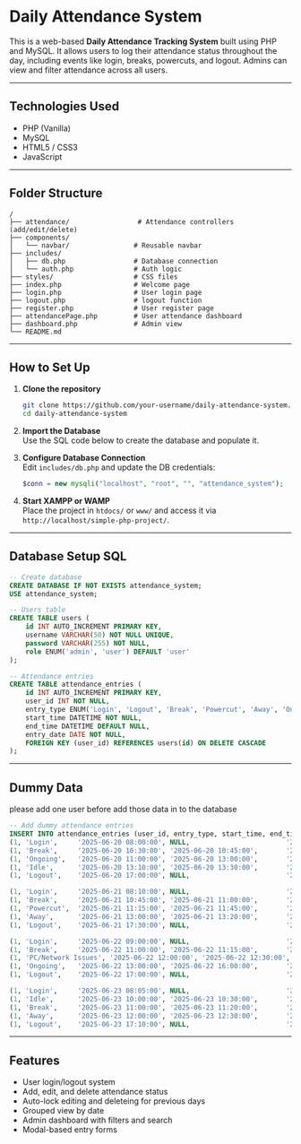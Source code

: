 # Daily Attendance System

This is a web-based **Daily Attendance Tracking System** built using PHP and MySQL. It allows users to log their attendance status throughout the day, including events like login, breaks, powercuts, and logout. Admins can view and filter attendance across all users.

---

## Technologies Used

- PHP (Vanilla)
- MySQL
- HTML5 / CSS3
- JavaScript

---

## Folder Structure

```
/
├── attendance/                 # Attendance controllers (add/edit/delete)
├── components/
│   └── navbar/                # Reusable navbar
├── includes/
│   ├── db.php                 # Database connection
│   └── auth.php               # Auth logic
├── styles/                    # CSS files
├── index.php                  # Welcome page
├── login.php                  # User login page
├── logout.php                 # logout function
├── register.php               # User register page
├── attendancePage.php         # User attendance dashboard
├── dashboard.php              # Admin view
└── README.md
```

---

## How to Set Up

1. **Clone the repository**  
   ```bash
   git clone https://github.com/your-username/daily-attendance-system.git
   cd daily-attendance-system
   ```

2. **Import the Database**  
   Use the SQL code below to create the database and populate it.

3. **Configure Database Connection**  
   Edit `includes/db.php` and update the DB credentials:
   ```php
   $conn = new mysqli("localhost", "root", "", "attendance_system");
   ```

4. **Start XAMPP or WAMP**  
   Place the project in `htdocs/` or `www/` and access it via `http://localhost/simple-php-project/`.

---

## Database Setup SQL

```sql
-- Create database
CREATE DATABASE IF NOT EXISTS attendance_system;
USE attendance_system;

-- Users table
CREATE TABLE users (
    id INT AUTO_INCREMENT PRIMARY KEY,
    username VARCHAR(50) NOT NULL UNIQUE,
    password VARCHAR(255) NOT NULL,
    role ENUM('admin', 'user') DEFAULT 'user'
);

-- Attendance entries
CREATE TABLE attendance_entries (
    id INT AUTO_INCREMENT PRIMARY KEY,
    user_id INT NOT NULL,
    entry_type ENUM('Login', 'Logout', 'Break', 'Powercut', 'Away', 'Ongoing', 'Idle', 'PC/Network Issues') NOT NULL,
    start_time DATETIME NOT NULL,
    end_time DATETIME DEFAULT NULL,
    entry_date DATE NOT NULL,
    FOREIGN KEY (user_id) REFERENCES users(id) ON DELETE CASCADE
);
```

---

## Dummy Data
please add one user before add those data in to the database
```sql
-- Add dummy attendance entries
INSERT INTO attendance_entries (user_id, entry_type, start_time, end_time, entry_date) VALUES
(1, 'Login',     '2025-06-20 08:00:00', NULL,                        '2025-06-20'),
(1, 'Break',     '2025-06-20 10:30:00', '2025-06-20 10:45:00',       '2025-06-20'),
(1, 'Ongoing',   '2025-06-20 11:00:00', '2025-06-20 13:00:00',       '2025-06-20'),
(1, 'Idle',      '2025-06-20 13:10:00', '2025-06-20 13:30:00',       '2025-06-20'),
(1, 'Logout',    '2025-06-20 17:00:00', NULL,                        '2025-06-20'),

(1, 'Login',     '2025-06-21 08:10:00', NULL,                        '2025-06-21'),
(1, 'Break',     '2025-06-21 10:45:00', '2025-06-21 11:00:00',       '2025-06-21'),
(1, 'Powercut',  '2025-06-21 11:15:00', '2025-06-21 11:45:00',       '2025-06-21'),
(1, 'Away',      '2025-06-21 13:00:00', '2025-06-21 13:20:00',       '2025-06-21'),
(1, 'Logout',    '2025-06-21 17:30:00', NULL,                        '2025-06-21'),

(1, 'Login',     '2025-06-22 09:00:00', NULL,                        '2025-06-22'),
(1, 'Break',     '2025-06-22 11:00:00', '2025-06-22 11:15:00',       '2025-06-22'),
(1, 'PC/Network Issues', '2025-06-22 12:00:00', '2025-06-22 12:30:00', '2025-06-22'),
(1, 'Ongoing',   '2025-06-22 13:00:00', '2025-06-22 16:00:00',       '2025-06-22'),
(1, 'Logout',    '2025-06-22 17:00:00', NULL,                        '2025-06-22'),

(1, 'Login',     '2025-06-23 08:05:00', NULL,                        '2025-06-23'),
(1, 'Idle',      '2025-06-23 10:00:00', '2025-06-23 10:30:00',       '2025-06-23'),
(1, 'Break',     '2025-06-23 11:00:00', '2025-06-23 11:20:00',       '2025-06-23'),
(1, 'Away',      '2025-06-23 12:00:00', '2025-06-23 12:30:00',       '2025-06-23'),
(1, 'Logout',    '2025-06-23 17:10:00', NULL,                        '2025-06-23');
```

---

## Features

- User login/logout system
- Add, edit, and delete attendance status
- Auto-lock editing and deleteing for previous days
- Grouped view by date
- Admin dashboard with filters and search
- Modal-based entry forms
